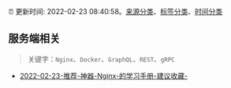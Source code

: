 :alarm_clock: 更新时间: 2022-02-23 08:40:58。[来源分类](../README.md)、[标签分类](../TAGS.md)、[时间分类](../TIMELINE.md)

## 服务端相关


> 关键字：`Nginx`、`Docker`、`GraphQL`、`REST`、`gRPC`



- [2022-02-23-推荐-神器-Nginx-的学习手册-建议收藏-](https://toutiao.io/k/6f1qaso) 